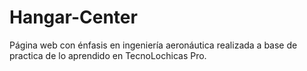 # Hangar-Center
Página web con énfasis en ingeniería aeronáutica realizada a base de practica de lo aprendido en TecnoLochicas Pro.

